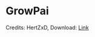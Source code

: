 # GrowPai
Credits: HertZxD,
Download: [Link](https://github.com/GrowtopiaHackers/Growtopia-Cheats/releases/download/GrowPai/GrowPai.exe)
